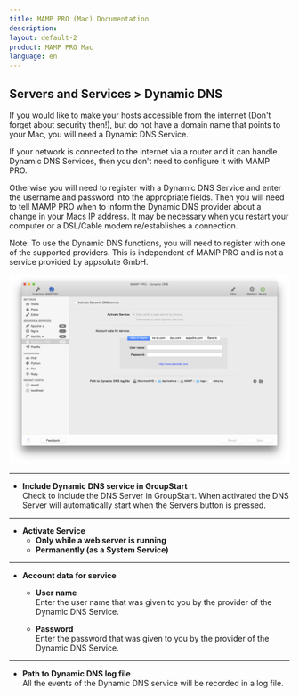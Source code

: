 ```yaml
---
title: MAMP PRO (Mac) Documentation
description: 
layout: default-2
product: MAMP PRO Mac
language: en
---
```


## Servers and Services > Dynamic DNS

If you would like to make your hosts accessible from the internet (Don't forget about security then!), but do not have a domain name that points to your Mac, you will need a Dynamic DNS Service. 

If your network is connected to the internet via a router and it can handle Dynamic DNS Services, then you don’t need to configure it with MAMP PRO. 

Otherwise you will need to register with a Dynamic DNS Service and enter the username and password into the appropriate fields. Then you will need to tell MAMP PRO when to inform the Dynamic DNS provider about a change in your Macs IP address. It may be necessary when you restart your computer or a DSL/Cable modem re/establishes a connection.

<div class="alert" role="alert">
Note: To use the Dynamic DNS functions, you will need to register with one of the supported providers. This is independent of MAMP PRO and is not a service provided by appsolute GmbH.
</div>

![MAMP](dynDNS.png)

---

*  **Include Dynamic DNS service in GroupStart**  
      Check to include the DNS Server in GroupStart. When activated the DNS Server will automatically start when the Servers button is pressed.

---

*  **Activate Service**  
    *  **Only while a web server is running**  
    *  **Permanently (as a System Service)**  

---

*  **Account data for service**  

    *  **User name**  
       Enter the user name that was given to you by the provider of the Dynamic DNS Service.  

    *  **Password**  
       Enter the password that was given to you by the provider of the Dynamic DNS Service.  

---

*  **Path to Dynamic DNS log file**  
      All the events of the Dynamic DNS service will be recorded in a log file.
